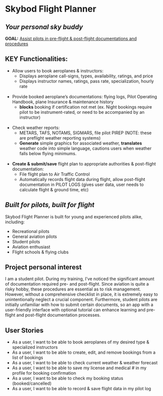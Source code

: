 # Skybod Flight Planner

## *Your personal sky buddy*

**GOAL:** <ins>Assist pilots in pre-flight & post-flight documentations and procedures</ins>


## **KEY Functionalities:**
- Allow users to book aeroplanes & instructors:
  - Displays aeroplane call-signs, types, availability, ratings, and price
  - Displays instructor names, ratings, pass rate, specialization, hourly rate
    <br></br>
- Provide booked aeroplane’s documentations: flying logs, Pilot Operating Handbook, plane Insurance & maintenance history
  - **blocks** booking if certification not met (ex. Night bookings require pilot to be instrument-rated, or need to be accompanied by an instructor)
    <br></br>
- Check weather reports:
  - METARS, TAFS, NOTAMS, SIGMARS, file pilot PIREP (NOTE:  these are preflight weather reporting systems)
  - **Generate** simple graphics for associated weather, **translates** weather code into simple language, cautions users when weather falls below flying minimums.
    <br></br>
- **Create & submit/save** flight plan to appropriate authorities & post-flight documentation:
  - File flight plan to Air Traffic Control
  - Automatically records flight data during flight, allow post-flight documentation in PILOT LOGS (gives user data, user needs to calculate flight & ground time, etc)

## *Built for pilots, built for flight*
Skybod Flight Planner is built for young and experienced pilots alike, including:
- Recreational pilots
- General aviation pilots
- Student pilots
- Aviation enthusiast
- Flight schools & flying clubs

## Project personal interest
<p>I am a student pilot. During my training, I’ve noticed the significant amount of documentation required pre-
and post-flight. Since aviation is quite a risky hobby, these procedures are essential as to risk management. However,
without a comprehensive checklist in place, it is extremely easy to unintentionally neglect a crucial component. 
Furthermore, student pilots are initially unfamiliar with how to submit certain documents, so an app with a user-friendly
interface with optional tutorial can enhance learning and pre-flight and post-flight documentation processes.</p>

## User Stories

- As a user, I want to be able to book aeroplanes of my desired type & specialized instructors
- As a user, I want to be able to create, edit, and remove bookings from a list of bookings
- As a user, I want to be able to check current weather & weather forecast
- As a user, I want to be able to save my license and medical # in my profile for booking confirmation
- As a user, I want to be able to check my booking status (booked/cancelled)
- As a user, I want to be able to record & save flight data in my pilot log


